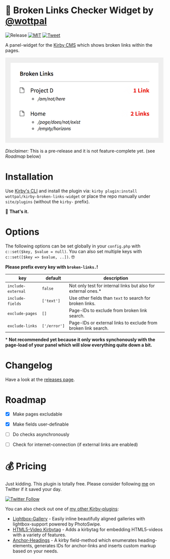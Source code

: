 # 🔗 Broken Links Checker Widget by [@wottpal](https://twitter.com/wottpal)

<!-- Buttons -->
![Release](https://img.shields.io/github/release/wottpal/kirby-broken-links-widget/all.svg)
[![MIT](https://img.shields.io/badge/license-MIT-blue.svg)](https://raw.githubusercontent.com/wottpal/kirby-broken-links-widget/master/LICENSE)
[![Tweet](https://img.shields.io/twitter/url/https/github.com/wottpal/kirby-broken-links-widget.svg?style=social)](https://twitter.com/intent/tweet?text=&#x2693;&#x20;&#x41;&#x6E;&#x63;&#x68;&#x6F;&#x72;&#x2D;&#x48;&#x65;&#x61;&#x64;&#x69;&#x6E;&#x67;&#x73;&#x20;&#x66;&#x6F;&#x72;&#x20;&#x40;&#x67;&#x65;&#x74;&#x6B;&#x69;&#x72;&#x62;&#x79;&#x20;&#x62;&#x79;&#x20;&#x40;&#x77;&#x6F;&#x74;&#x74;&#x70;&#x61;&#x6C;&url=https://git.io/v7aFU)


A panel-widget for the [Kirby CMS](https://getkirby.com) which shows broken links within the pages.


![Screenshot of the Broken-Links Panel-Widget](demo.png)

_Disclaimer:_ This is a pre-release and it is not feature-complete yet. (see *Roadmap* below)


# Installation

Use [Kirby's CLI](https://github.com/getkirby/cli) and install the plugin via: `kirby plugin:install wottpal/kirby-broken-links-widget` or place the repo manually under `site/plugins` (without the `kirby-` prefix).

🎉 **That's it.**


# Options

The following options can be set globally in your `config.php` with `c::set($key, $value = null)`. You can also set multiple keys with `c::set([$key => $value, ..])`. 🤓

**Please prefix every key with `broken-links.`!**

key               | default | description
----------------- | ------- | ------------------------------------------------
`include-external`     | `false`     | Not only test for internal links but also for external ones.*
`include-fields`     | `['text']`     | Use other fields than `text` to search for broken links.
`exclude-pages`     | `[]`     | Page-IDs to exclude from broken link search.
`exclude-links`     | `['/error']`     | Page-IDs or external links to exclude from broken link search.

\* **Not recommended yet because it only works synchonously with the page-load of your panel which will slow everything quite down a bit.**


# Changelog

Have a look at the [releases page](https://github.com/wottpal/kirby-broken-links-widget/releases).


# Roadmap

- [x] Make pages excludable
- [x] Make fields user-definable
- [ ] Do checks asynchronously
- [ ] Check for internet-connection (if external links are enabled)



# 💰‍ Pricing
Just kidding. This plugin is totally free. Please consider following [me](https://twitter.com/wottpal) on Twitter if it saved your day.

[![Twitter Follow](https://img.shields.io/twitter/follow/wottpal.svg?style=social&label=Follow)](https://twitter.com/wottpal)

You can also check out one of [my other Kirby-plugins](https://wottpal.com/items/my-kirby-plugins):

* [Lightbox-Gallery](https://github.com/wottpal/kirby-lightbox-gallery) - Easily inline beautifully aligned galleries with lightbox-support powered by PhotoSwipe.
* [HTML5-Video Kirbytag](https://github.com/wottpal/kirby-video) - Adds a kirbytag for embedding HTML5-videos with a variety of features.
* [Anchor-Headings](https://github.com/wottpal/kirby-anchor-headings) - A kirby field-method which enumerates heading-elements, generates IDs for anchor-links and inserts custom markup based on your needs.
